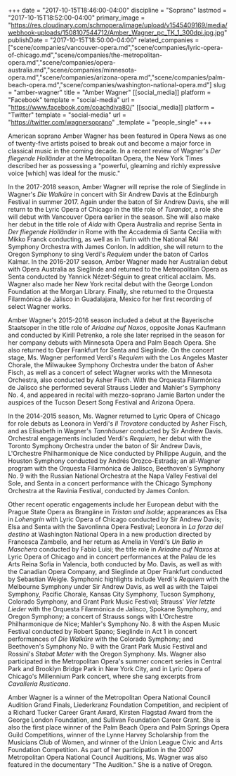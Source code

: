 +++
date = "2017-10-15T18:46:00-04:00"
discipline = "Soprano"
lastmod = "2017-10-15T18:52:00-04:00"
primary_image = "https://res.cloudinary.com/schmopera/image/upload/v1545409169/media/webhook-uploads/1508107544712/Amber_Wagner_pc_TK_1_300dpi.jpg.jpg"
publishDate = "2017-10-15T18:50:00-04:00"
related_companies = ["scene/companies/vancouver-opera.md","scene/companies/lyric-opera-of-chicago.md","scene/companies/the-metropolitan-opera.md","scene/companies/opera-australia.md","scene/companies/minnesota-opera.md","scene/companies/arizona-opera.md","scene/companies/palm-beach-opera.md","scene/companies/washington-national-opera.md"]
slug = "amber-wagner"
title = "Amber Wagner"
[[social_media]]
platform = "Facebook"
template = "social-media"
url = "https://www.facebook.com/coachdiva80/"
[[social_media]]
platform = "Twitter"
template = "social-media"
url = "https://twitter.com/wagnersoprano"
_template = "people_single"
+++

American soprano Amber Wagner has been featured in Opera News as one of twenty-five artists poised to break out and become a major force in classical music in the coming decade. In a recent review of Wagner's *Der fliegende Holländer* at the Metropolitan Opera, the New York Times described her as possessing a "powerful, gleaming and richly expressive voice [which] was ideal for the music."

In the 2017-2018 season, Amber Wagner will reprise the role of Sieglinde in Wagner's *Die Walküre* in concert with Sir Andrew Davis at the Edinburgh Festival in summer 2017. Again under the baton of Sir Andrew Davis, she will return to the Lyric Opera of Chicago in the title role of *Turandot*, a role she will debut with Vancouver Opera earlier in the season. She will also make her debut in the title role of *Aida* with Opera Australia and reprise Senta in *Der fliegende Holländer* in Rome with the Accademia di Santa Cecilia with Mikko Franck conducting, as well as in Turin with the National RAI Symphony Orchestra with James Conlon. In addition, she will return to the Oregon Symphony to sing Verdi's *Requiem* under the baton of Carlos Kalmar. In the 2016-2017 season, Amber Wagner made her Australian debut with Opera Australia as Sieglinde and returned to the Metropolitan Opera as Senta conducted by Yannick Nézet-Séguin to great critical acclaim. Ms. Wagner also made her New York recital debut with the George London Foundation at the Morgan Library. Finally, she returned to the Orquesta Filarmónica de Jalisco in Guadalajara, Mexico for her first recording of select Wagner works. 

Amber Wagner's 2015-2016 season included a debut at the Bayerische Staatsoper in the title role of *Ariadne auf Naxos*, opposite Jonas Kaufmann and conducted by Kirill Petrenko, a role she later reprised in the season for her company debuts with Minnesota Opera and Palm Beach Opera. She also returned to Oper Frankfurt for Senta and Sieglinde. On the concert stage, Ms. Wagner performed Verdi's *Requiem* with the Los Angeles Master Chorale, the Milwaukee Symphony Orchestra under the baton of Asher Fisch, as well as a concert of select Wagner works with the Minnesota Orchestra, also conducted by Asher Fisch. With the Orquesta Filarmónica de Jalisco she performed several Strauss Lieder and Mahler's Symphony No. 4, and appeared in recital with mezzo-soprano Jamie Barton under the auspices of the Tucson Desert Song Festival and Arizona Opera. 

In the 2014-2015 season, Ms. Wagner returned to Lyric Opera of Chicago for role debuts as Leonora in Verdi's *Il Trovatore* conducted by Asher Fisch, and as Elisabeth in Wagner's *Tannhäuser* conducted by Sir Andrew Davis. Orchestral engagements included Verdi's *Requiem*, her debut with the Toronto Symphony Orchestra under the baton of Sir Andrew Davis, L'Orchestre Philharmonique de Nice conducted by Philippe Auguin, and the Houston Symphony conducted by Andrés Orozco-Estrada; an all-Wagner program with the Orquesta Filarmónica de Jalisco, Beethoven's Symphony No. 9 with the Russian National Orchestra at the Napa Valley Festival del Sole, and Senta in a concert performance with the Chicago Symphony Orchestra at the Ravinia Festival, conducted by James Conlon. 

Other recent operatic engagements include her European debut with the Prague State Opera as Brangäne in *Tristan und Isolde*; appearances as Elsa in *Lohengrin* with Lyric Opera of Chicago conducted by Sir Andrew Davis; Elsa and Senta with the Savonlinna Opera Festival; Leonora in *La forza del destino* at Washington National Opera in a new production directed by Francesca Zambello, and her return as Amelia in Verdi's *Un Ballo in Maschera* conducted by Fabio Luisi; the title role in *Ariadne auf Naxos* at Lyric Opera of Chicago and in concert performances at the Palau de les Arts Reina Sofia in Valencia, both conducted by Mo. Davis, as well as with the Canadian Opera Company, and Sieglinde at Oper Frankfurt conducted by Sebastian Weigle. Symphonic highlights include Verdi's *Requiem* with the Melbourne Symphony under Sir Andrew Davis, as well as with the Taipei Symphony, Pacific Chorale, Kansas City Symphony, Tucson Symphony, Colorado Symphony, and Grant Park Music Festival; Strauss' *Vier letzte Lieder* with the Orquesta Filarmónica de Jalisco, Spokane Symphony, and Oregon Symphony; a concert of Strauss songs with L'Orchestre Philharmonique de Nice; Mahler's Symphony No. 8 with the Aspen Music Festival conducted by Robert Spano; Sieglinde in Act 1 in concert performances of *Die Walküre* with the Colorado Symphony; and Beethoven's Symphony No. 9 with the Grant Park Music Festival and Rossini's *Stabat Mater* with the Oregon Symphony. Ms. Wagner also participated in the Metropolitan Opera's summer concert series in Central Park and Brooklyn Bridge Park in New York City, and in Lyric Opera of Chicago's Millennium Park concert, where she sang excerpts from *Cavalleria Rusticana*. 

Amber Wagner is a winner of the Metropolitan Opera National Council Audition Grand Finals, Liederkranz Foundation Competition, and recipient of a Richard Tucker Career Grant Award, Kirsten Flagstad Award from the George London Foundation, and Sullivan Foundation Career Grant. She is also the first place winner of the Palm Beach Opera and Palm Springs Opera Guild Competitions, winner of the Lynne Harvey Scholarship from the Musicians Club of Women, and winner of the Union League Civic and Arts Foundation Competition. As part of her participation in the 2007 Metropolitan Opera National Council Auditions, Ms. Wagner was also featured in the documentary "The Audition." She is a native of Oregon.
